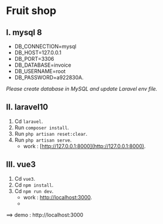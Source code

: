 # Fruit shop

## I. mysql 8
- DB_CONNECTION=mysql
- DB_HOST=127.0.0.1
- DB_PORT=3306
- DB_DATABASE=invoice
- DB_USERNAME=root
- DB_PASSWORD=a922830A.

*Please create database in MySQL and update Laravel env file.*

## II. laravel10
1. Cd `laravel`.
2. Run `composer install`.
3. Run `php artisan reset:clear`.
4. Run `php artisan serve`.
   - work : [http://127.0.0.1:8000](http://127.0.0.1:8000).

## III. vue3
1. Cd `vue3`.
2. Cd `npm install`.
3. Cd `npm run dev`.
   - work : [http://localhost:3000](http://localhost:3000).
   - 
==> demo : http://localhost:3000
